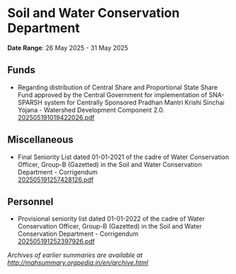 # Soil and Water Conservation Department

**Date Range**: 26 May 2025 - 31 May 2025


## Funds
- Regarding distribution of Central Share and Proportional State Share Fund approved by the Central Government for implementation of SNA-SPARSH system for Centrally Sponsored Pradhan Mantri Krishi Sinchai Yojana - Watershed Development Component 2.0.\
  [202505191019422026.pdf](https://gr.maharashtra.gov.in/Site/Upload/Government%20Resolutions/English/202505191019422026.pdf)

## Miscellaneous
- Final Seniority List dated 01-01-2021 of the cadre of Water Conservation Officer, Group-B (Gazetted) in the Soil and Water Conservation Department - Corrigendum\
  [202505191257428126.pdf](https://gr.maharashtra.gov.in/Site/Upload/Government%20Resolutions/English/202505191257428126.pdf)

## Personnel
- Provisional seniority list dated 01-01-2022 of the cadre of Water Conservation Officer, Group-B (Gazetted) in the Soil and Water Conservation Department - Corrigendum\
  [202505191252397926.pdf](https://gr.maharashtra.gov.in/Site/Upload/Government%20Resolutions/English/202505191252397926.pdf)


*Archives of earlier summaries are available at http://mahsummary.orgpedia.in/en/archive.html*